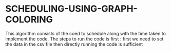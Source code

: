 # SCHEDULING-USING-GRAPH-COLORING

This algorithm consists of the coed to schedule along with the time taken to implement the code.
The steps to run the code is first :
first we need to set the data in the csv file
then directly running the code is sufficient
